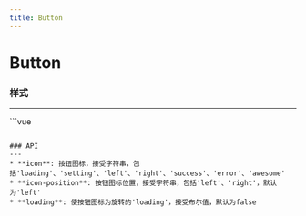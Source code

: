 ```yaml
---
title: Button
---
```

# Button

### 样式
---
<ClientOnly>
<button-demos/>
</ClientOnly>
```vue
<template>
    <div>
        <w-button>按钮</w-button>
        <w-button icon="loading" icon-position="left" loading>按钮</w-button>
        <w-button icon="setting" icon-position="right">按钮</w-button>
        <w-button-group>
            <w-button icon="left" icon-position="left">上一页</w-button>
            <w-button>更多</w-button>
            <w-button icon="right" icon-position="right">下一页</w-button>
        </w-button-group>
    </div>
</template>
<script>
import { Button, ButtonGroup, Icon } from 'ui-wheel-demo-1'
import 'ui-wheel-demo-1/dist/index.css'

export default {
    components: {
        'w-button': Button,
        'w-button-group': ButtonGroup,
        'w-icon': Icon
    }
}
</script>
```

### API
---
* **icon**: 按钮图标，接受字符串，包括'loading'、'setting'、'left'、'right'、'success'、'error'、'awesome'
* **icon-position**: 按钮图标位置，接受字符串，包括'left'、'right'，默认为'left'
* **loading**: 使按钮图标为旋转的'loading'，接受布尔值，默认为false
